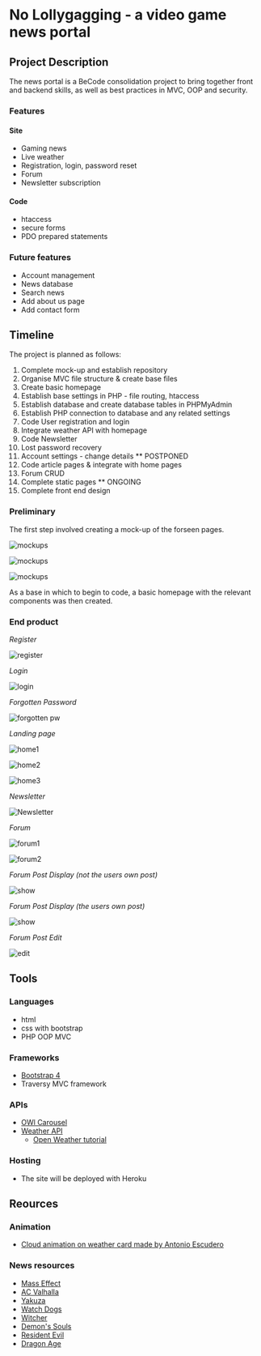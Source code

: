 # No Lollygagging - a video game news portal

## Project Description

The news portal is a BeCode consolidation project to bring together front and backend skills, as well as best practices in MVC, OOP and security.

### Features

#### Site

- Gaming news
- Live weather 
- Registration, login, password reset
- Forum
- Newsletter subscription


#### Code

- htaccess
- secure forms
- PDO prepared statements


### Future features

- Account management
- News database
- Search news
- Add about us page
- Add contact form


## Timeline

The project is planned as follows:

1. Complete mock-up and establish repository
2. Organise MVC file structure & create base files
3. Create basic homepage
4. Establish base settings in PHP - file routing, htaccess
5. Establish database and create database tables in PHPMyAdmin
6. Establish PHP connection to database and any related settings
7. Code User registration and login
8. Integrate weather API with homepage
9. Code Newsletter  
10. Lost password recovery 
11. Account settings - change details ** POSTPONED
12. Code article pages & integrate with home pages
13. Forum CRUD
14. Complete static pages ** ONGOING
15. Complete front end design

### Preliminary 

The first step involved creating a mock-up of the forseen pages.

![mockups](readme-img/mockup1.jpg)

![mockups](readme-img/mockup2.jpg)

![mockups](readme-img/mockup3.jpg)


As a base in which to begin to code, a basic homepage with the relevant components was then created.


### End product

*Register*

![register](readme-img/register.jpg)


*Login*

![login](readme-img/login.jpg)


*Forgotten Password*

![forgotten pw](readme-img/resetpw.jpg)


*Landing page*

![home1](readme-img/home1.jpg)

![home2](readme-img/home2.jpg)

![home3](readme-img/home3.jpg)


*Newsletter*

![Newsletter](readme-img/newsletter.jpg)


*Forum*

![forum1](readme-img/forum1.jpg)

![forum2](readme-img/forum2.jpg)


*Forum Post Display (not the users own post)*

![show](readme-img/show.jpg)


*Forum Post Display (the users own post)*

![show](readme-img/show_loggedin.jpg)


*Forum Post Edit*

![edit](readme-img/edit.jpg)


## Tools

### Languages 

- html
- css with bootstrap
- PHP OOP MVC


### Frameworks

- [Bootstrap 4](https://getbootstrap.com/)
- Traversy MVC framework


### APIs

- [OWl Carousel](https://owlcarousel2.github.io/OwlCarousel2/docs/started-welcome.html)
- [Weather API](https://openweathermap.org/)
  - [Open Weather tutorial](https://phppot.com/php/forecast-weather-using-openweathermap-with-php/) 


### Hosting

- The site will be deployed with Heroku

## Reources

### Animation 

- [Cloud animation on weather card made by Antonio Escudero](https://codepen.io/antonioescudero/pen/zrxGve)

### News resources

- [Mass Effect](https://www.pcgamer.com/the-new-mass-effects-teaser-image-references-both-mass-effect-2-and-andromeda/)
- [AC Valhalla](https://www.pcgamer.com/assassins-creed-valhallas-extensive-options-should-be-the-new-standard-for-pc-gaming/)
- [Yakuza](https://www.theverge.com/21558093/yakuza-like-a-dragon-review-xbox-series-x)
- [Watch Dogs](https://www.a90skid.com/watch-dogs-legion-review/)
- [Witcher](https://en.cdprojektred.com/news/the-witcher-3-wild-hunt-is-coming-to-the-next-generation/)
- [Demon's Souls](https://www.polygon.com/reviews/2020/11/13/21564203/demons-souls-ps5-review-remake-bluepoint-games-playstation-5)
- [Resident Evil](https://www.techradar.com/news/resident-evil-8-release-date-news-and-trailers)
- [Dragon Age](https://www.techradar.com/news/dragon-age-4-release-date-news-and-rumors)
